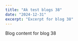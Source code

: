 ```yaml
---
title: "Ak test blogs 38"
date: "2024-12-31"
excerpt: "Excerpt for blog 38"
---
```


Blog content for blog 38